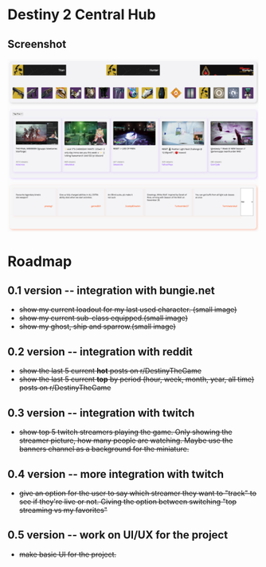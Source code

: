 # Destiny 2 Central Hub


## Screenshot
![Screenshot of the Project](image/screenshot.png)



# Roadmap
## 0.1 version -- integration with bungie.net
- ~~show my current loadout for my last used character. (small image)~~
- ~~show my current sub-class equipped.(small image)~~
- ~~show my ghost, ship and sparrow.(small image)~~

## 0.2 version -- integration with reddit
- ~~show the last 5 current **hot** posts on r/DestinyTheGame~~
- ~~show the last 5 current **top** by period (hour, week, month, year, all time) posts on r/DestinyTheGame~~

## 0.3 version -- integration with twitch
- ~~show top 5 twitch streamers playing the game. Only showing the streamer picture, how many people are watching. Maybe use the banners channel as a background for the miniature.~~

## 0.4 version -- more integration with twitch
- ~~give an option for the user to say which streamer they want to "track" to see if they're live or not. Giving the option between switching "top streaming vs my favorites"~~

## 0.5 version -- work on UI/UX for the project
- ~~make basic UI for the project.~~